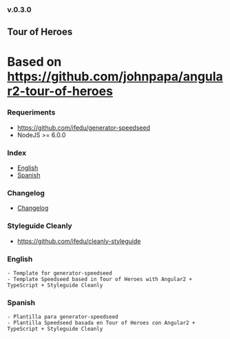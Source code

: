### v.0.3.0

## Tour of Heroes
# Based on https://github.com/johnpapa/angular2-tour-of-heroes

### Requeriments
- https://github.com/ifedu/generator-speedseed
- NodeJS >= 6.0.0

### Index
- [English](#english)
- [Spanish](#spanish)

### Changelog
- [Changelog](https://github.com/ifedu/generator-speedseed-cleanly-angular2-tour-of-heroes/blob/master/CHANGELOG.md)

### Styleguide Cleanly
- https://github.com/ifedu/cleanly-styleguide

### English
    - Template for generator-speedseed
    - Template Speedseed based in Tour of Heroes with Angular2 + TypeScript + Styleguide Cleanly

### Spanish
    - Plantilla para generator-speedseed
    - Plantilla Speedseed basada en Tour of Heroes con Angular2 + TypeScript + Styleguide Cleanly